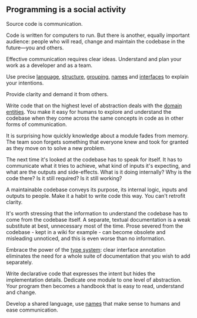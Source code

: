 ## Programming is a social activity

Source code is communication.

Code is written for computers to run. But there is another, equally important audience: people who will read, change and maintain the codebase in the future—you and others.

Effective communication requires clear ideas. Understand and plan your work as a developer and as a team.

Use precise [language](business.md), [structure](../architecture/architecture.md), [grouping](../folderStructure.md), [names](../naming.md) and [interfaces](../typescript.md) to explain your intentions.

Provide clarity and demand it from others.

Write code that on the highest level of abstraction deals with the [domain entities](../architecture/domain.md). You make it easy for humans to explore and understand the codebase when they come across the same concepts in code as in other forms of communication.

It is surprising how quickly knowledge about a module fades from memory. The team soon forgets something that everyone knew and took for granted as they move on to solve a new problem.

The next time it's looked at the codebase has to speak for itself. It has to communicate what it tries to achieve, what kind of inputs it's expecting, and what are the outputs and side-effects. What is it doing internally? Why is the code there? Is it still required? Is it still working?

A maintainable codebase conveys its purpose, its internal logic, inputs and outputs to people. Make it a habit to write code this way. You can't retrofit clarity.

It's worth stressing that the information to understand the codebase has to come from the codebase itself. A separate, textual documentation is a weak substitute at best, unnecessary most of the time. Prose severed from the codebase - kept in a wiki for example - can become obsolete and misleading unnoticed, and this is even worse than no information.

Embrace the power of the [type system](../typescript.md): clear interface annotation eliminates the need for a whole suite of documentation that you wish to add separately.

Write declarative code that expresses the intent but hides the implementation details. Dedicate one module to one level of abstraction. Your program then becomes a handbook that is easy to read, understand and change.

Develop a shared language, use [names](../naming.md) that make sense to humans and ease communication.
